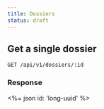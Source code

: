 ```yaml
---
title: Dossiers
status: draft
---
```


## Get a single dossier

    GET /api/v1/dossiers/:id

### Response

<%= json id: 'long-uuid' %>